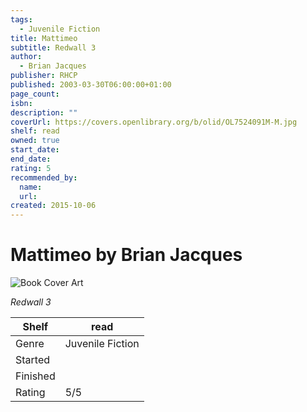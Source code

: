 ```yaml
---
tags:
  - Juvenile Fiction
title: Mattimeo
subtitle: Redwall 3
author:
  - Brian Jacques
publisher: RHCP
published: 2003-03-30T06:00:00+01:00
page_count:
isbn:
description: ""
coverUrl: https://covers.openlibrary.org/b/olid/OL7524091M-M.jpg
shelf: read
owned: true
start_date:
end_date:
rating: 5
recommended_by:
  name:
  url:
created: 2015-10-06
---
```


# Mattimeo by Brian Jacques

![Book Cover Art](https://covers.openlibrary.org/b/olid/OL7524091M-M.jpg)

_Redwall 3_

| Shelf | read |
| --- | --- |
| Genre | Juvenile Fiction |
| Started |  |
| Finished |  |
| Rating | 5/5 |
